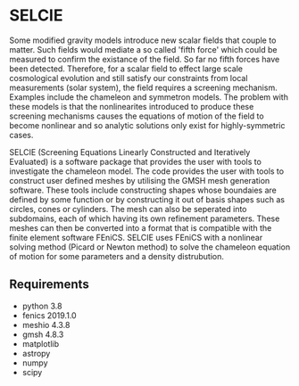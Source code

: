 # SELCIE

Some modified gravity models introduce new scalar fields that couple to matter. Such fields would mediate a so called 'fifth force' which could be measured to confirm the existance of the field. So far no fifth forces have been detected. Therefore, for a scalar field to effect large scale cosmological evolution and still satisfy our constraints from local measurements (solar system), the field requires a screening mechanism. Examples include the chameleon and symmetron models. The problem with these models is that the nonlinearites introduced to produce these screening mechanisms causes the equations of motion of the field to become nonlinear and so analytic solutions only exist for highly-symmetric cases.

SELCIE (Screening Equations Linearly Constructed and Iteratively Evaluated) is a software package that provides the user with tools to investigate the chameleon model. The code provides the user with tools to construct user defined meshes by utilising the GMSH mesh generation software. These tools include constructing shapes whose boundaies are defined by some function or by constructing it out of basis shapes such as circles, cones or cylinders. The mesh can also be seperated into subdomains, each of which having its own refinement parameters. These meshes can then be converted into a format that is compatible with the finite element software FEniCS. SELCIE uses FEniCS with a nonlinear solving method (Picard or Newton method) to solve the chameleon equation of motion for some parameters and a density distrubution.


## Requirements
  - python 3.8
  - fenics 2019.1.0
  - meshio 4.3.8
  - gmsh 4.8.3
  - matplotlib
  - astropy
  - numpy
  - scipy
